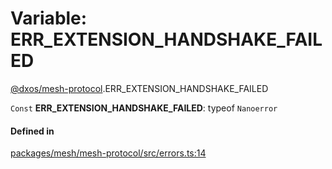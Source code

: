 # Variable: ERR\_EXTENSION\_HANDSHAKE\_FAILED

[@dxos/mesh-protocol](../modules/dxos_mesh_protocol.md).ERR_EXTENSION_HANDSHAKE_FAILED

 `Const` **ERR\_EXTENSION\_HANDSHAKE\_FAILED**: typeof `Nanoerror`

#### Defined in

[packages/mesh/mesh-protocol/src/errors.ts:14](https://github.com/dxos/dxos/blob/db8188dae/packages/mesh/mesh-protocol/src/errors.ts#L14)
